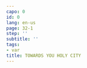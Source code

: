```yaml
---
capo: 0
id: 0
lang: en-us
page: 32-1
step: ''
subtitle: ''
tags:
- var
title: TOWARDS YOU HOLY CITY
---
```

